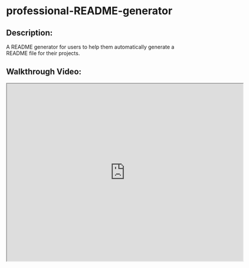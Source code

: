 # professional-README-generator

## <link src= "https://github.com/courtcoder/professional-README-generator">

## Description: 
A README generator for users to help them automatically generate a README file for their projects. 

## Walkthrough Video: 
<iframe src="https://drive.google.com/file/d/1gX9cTQ88f_Mm_lzGb3j7gmznA-jQ8-RG/preview" width="640" height="480"></iframe>
